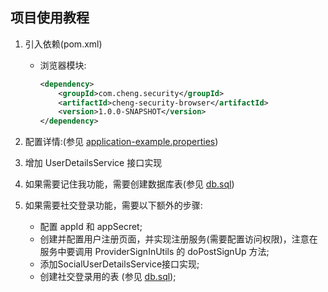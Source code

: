 ## 项目使用教程
1. 引入依赖(pom.xml)
    - 浏览器模块:
        ```xml
        <dependency>
            <groupId>com.cheng.security</groupId>
            <artifactId>cheng-security-browser</artifactId>
            <version>1.0.0-SNAPSHOT</version>
        </dependency>
        ```
2. 配置详情:(参见 [application-example.properties](application-example.properties))

3. 增加 UserDetailsService 接口实现

4. 如果需要记住我功能，需要创建数据库表(参见 [db.sql](db.sql))

5. 如果需要社交登录功能，需要以下额外的步骤:
   - 配置 appId 和 appSecret;
   - 创建并配置用户注册页面，并实现注册服务(需要配置访问权限)，注意在服务中要调用 ProviderSignInUtils 的 doPostSignUp 方法;
   - 添加SocialUserDetailsService接口实现;
   - 创建社交登录用的表 (参见 [db.sql](db.sql));